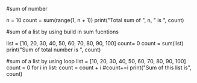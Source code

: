 #sum of number

n = 10
count = sum(range(1, n + 1))
print("Total sum of ", n, " is ", count)


#sum of a list by using build in sum fucntions

list = [10, 20, 30, 40, 50, 60, 70, 80, 90, 100]
count= 0
count = sum(list)
print("Sum of total number is ", count)


#sum of a list by using loop
list = [10, 20, 30, 40, 50, 60, 70, 80, 90, 100]
count = 0
for i in list:
    count = count + i  #count+=i
print("Sum of this list is", count)
